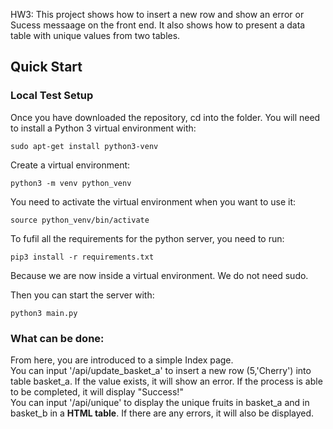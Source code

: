 HW3: This project shows how to insert a new row and show an error or Sucess messaage on the front end. It also shows how to present a data table with unique values from two tables.
## Quick Start
### Local Test Setup
Once you have downloaded the repository, cd into the folder.
You will need to install a Python 3 virtual environment with:
```
sudo apt-get install python3-venv
```

Create a virtual environment:
```
python3 -m venv python_venv
```

You need to activate the virtual environment when you want to use it:
```
source python_venv/bin/activate
```

To fufil all the requirements for the python server, you need to run:
```
pip3 install -r requirements.txt
```
Because we are now inside a virtual environment. We do not need sudo.

Then you can start the server with:
```
python3 main.py
```
### What can be done:
From here, you are introduced to a simple Index page.<br>
You can input '/api/update_basket_a' to insert a new row (5,'Cherry') into table basket_a. If the value exists, it will show an error. If the process is able to be completed, it will display "Success!"<br>
You can input '/api/unique' to display the unique fruits in basket_a and in basket_b in a **HTML table**.
If there are any errors, it will also be displayed.

